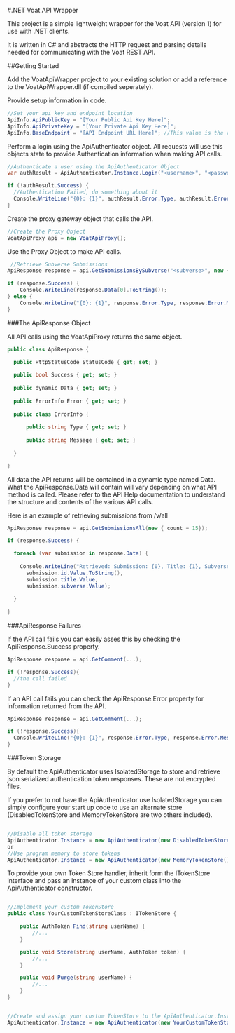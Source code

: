 #.NET Voat API Wrapper

This project is a simple lightweight wrapper for the Voat API (version 1) for use with .NET clients.


It is written in C# and abstracts the HTTP request and parsing details needed for communicating with the Voat REST API.

##Getting Started

Add the VoatApiWrapper project to your existing solution or add a reference to the VoatApiWrapper.dll (if compiled seperately).

Provide setup information in code.

``` cs
//Set your api key and endpoint location
ApiInfo.ApiPublicKey = "[Your Public Api Key Here]";
ApiInfo.ApiPrivateKey = "[Your Private Api Key Here]";
ApiInfo.BaseEndpoint = "[API Endpoint URL Here]"; //This value is the root of the site hosting the API.
```

Perform a login using the ApiAuthenticator object. All requests will use this objects state to provide Authentication information when making API calls.

``` cs
//Authenticate a user using the ApiAuthenticator Object
var authResult = ApiAuthenticator.Instance.Login("<username>", "<password>");

if (!authResult.Success) {
  //Authentication Failed, do something about it
  Console.WriteLine("{0}: {1}", authResult.Error.Type, authResult.Error.Message);
} 
```

Create the proxy gateway object that calls the API.
``` cs
//Create the Proxy Object
VoatApiProxy api = new VoatApiProxy();
```

Use the Proxy Object to make API calls.
``` cs
 //Retrieve Subverse Submissions 
ApiResponse response = api.GetSubmissionsBySubverse("<subverse>", new { sort = "top", span = "week" });

if (response.Success) {
    Console.WriteLine(response.Data[0].ToString());
} else {
    Console.WriteLine("{0}: {1}", response.Error.Type, response.Error.Message);
}
```

###The ApiResponse Object

All API calls using the VoatApiProxy returns the same object.

``` cs
public class ApiResponse {

  public HttpStatusCode StatusCode { get; set; }
  
  public bool Success { get; set; }
  
  public dynamic Data { get; set; }
  
  public ErrorInfo Error { get; set; }
  
  public class ErrorInfo {
  
      public string Type { get; set; }
      
      public string Message { get; set; }
      
  }

}
```

All data the API returns will be contained in a dynamic type named Data. What the ApiResponse.Data will contain will vary depending on what API method is called. Please refer to the API Help documentation to understand the structure and contents of the various API calls.


Here is an example of retrieving submissions from /v/all 
``` cs
ApiResponse response = api.GetSubmissionsAll(new { count = 15});

if (response.Success) {

  foreach (var submission in response.Data) {
  
    Console.WriteLine("Retrieved: Submission: {0}, Title: {1}, Subverse: {2}",
      submission.id.Value.ToString(),
      submission.title.Value,
      submission.subverse.Value);
      
  }
  
}
```

###ApiResponse Failures

If the API call fails you can easily asses this by checking the ApiResponse.Success property.
``` cs
ApiResponse response = api.GetComment(...);

if (!response.Success){
  //the call failed
}

```

If an API call fails you can check the ApiResponse.Error property for information returned from the API.

``` cs
ApiResponse response = api.GetComment(...);

if (!response.Success){
  Console.WriteLine("{0}: {1}", response.Error.Type, response.Error.Message);
}

```

###Token Storage

By default the ApiAuthenticator uses IsolatedStorage to store and retrieve json serialized authentication token responses. These are not encrypted files. 

If you prefer to not have the ApiAuthenticator use IsolatedStorage you can simply configure your start up code to use an alternate store (DisabledTokenStore and MemoryTokenStore are two others included).

``` cs

//Disable all token storage
ApiAuthenticator.Instance = new ApiAuthenticator(new DisabledTokenStore());
or 
//Use program memory to store tokens
ApiAuthenticator.Instance = new ApiAuthenticator(new MemoryTokenStore());

```

To provide your own Token Store handler, inherit form the ITokenStore interface and pass an instance of your custom class into the ApiAuthenticator constructor.

``` cs

//Implement your custom TokenStore
public class YourCustomTokenStoreClass : ITokenStore {

    public AuthToken Find(string userName) {
        //...
    }

    public void Store(string userName, AuthToken token) {
        //...
    }

    public void Purge(string userName) {
        //...
    }
}


//Create and assign your custom TokenStore to the ApiAuthenticator.Instance property
ApiAuthenticator.Instance = new ApiAuthenticator(new YourCustomTokenStoreClass());

```
